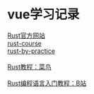 # vue学习记录 

   [ Rust官方网站 ]( https://www.rust-lang.org/zh-CN )    <br/>
   [ rust-course ]( https://github.com/sunface/rust-course )    <br/>
   [ rust-by-practice ]( https://github.com/sunface/rust-by-practice )    <br/>   
   [ Rust教程：菜鸟 ]( https://github.com/sunface/rust-by-practice )    <br/>   
   [ Rust编程语言入门教程：B站]( https://www.bilibili.com/video/BV1hp4y1k7SV?p=3&vd_source=bc5bee468c2cbda6193e66c4288c8c7b )  <br/>
 

   
